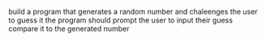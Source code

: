 build a program that generates a random number and chaleenges the user to guess it the program should prompt the user to input their guess compare it to the generated number
